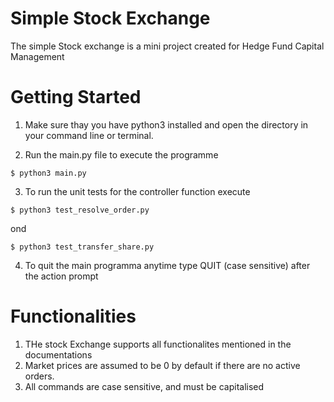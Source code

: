 # Simple Stock Exchange 
The simple Stock exchange is a mini project created for Hedge Fund Capital Management

# Getting Started 

1. Make sure thay you have python3 installed and open the directory in your command line or terminal.

2. Run the main.py file to execute the programme 

```
$ python3 main.py
```
3. To run the unit tests for the controller function execute 

```
$ python3 test_resolve_order.py
```

ond

```
$ python3 test_transfer_share.py
```

4. To quit the main programma anytime type QUIT (case sensitive) after the action prompt

# Functionalities 
1. THe stock Exchange supports all functionalites mentioned in the documentations
2. Market prices are assumed to be 0 by default if there are no active orders. 
3. All commands are case sensitive, and must be capitalised 
